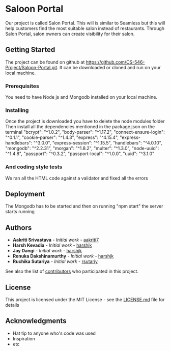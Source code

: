 # Saloon Portal

Our project is called Salon Portal. This will is similar to Seamless but
this will help customers find the most suitable salon instead of restaurants. Through Salon Portal, salon owners
can create visibility for their salon.

## Getting Started

The project can be found on github at https://github.com/CS-546-Project/Saloon-Portal.git. It can be downloaded or cloned and run on your local machine.

### Prerequisites

You need to have Node js and Mongodb installed on your local machine.

### Installing

Once the project is downloaded you have to delete the node modules folder
Then install all the dependencies mentioned in the package.json on the terminal
    "bcrypt": "^1.0.2",
    "body-parser": "^1.17.2",
    "connect-ensure-login": "^0.1.1",
    "cookie-parser": "^1.4.3",
    "express": "^4.15.4",
    "express-handlebars": "^3.0.0",
    "express-session": "^1.15.5",
    "handlebars": "^4.0.10",
    "mongodb": "^2.2.31",
    "morgan": "^1.8.2",
    "multer": "^1.3.0",
    "node-uuid": "^1.4.8",
    "passport": "^0.3.2",
    "passport-local": "^1.0.0",
    "uuid": "^3.1.0"

### And coding style tests

We ran all the HTML code against a validator and fixed all the errors

## Deployment

The Mongodb has to be started and then on running "npm start" the server starts running

## Authors

* **Aakriti Srivastava** - *Initial work* - [aakriti7](https://github.com/aakriti7)
* **Harsh Kevadia** - *Initial work* - [harshjk](https://github.com/harshjk)
* **Jay Dangi** - *Initial work* - [harshjk](https://github.com/harshjk)
* **Renuka Dakshinamurthy** - *Initial work* - [harshjk](https://github.com/rdakshina)
* **Ruchika Sutariya** - *Initial work* - [rsutariy](https://github.com/rsutariy)


See also the list of [contributors](https://github.com/CS-546-Project/Saloon-Portal/graphs/contributors) who participated in this project.

## License

This project is licensed under the MIT License - see the [LICENSE.md](LICENSE.md) file for details

## Acknowledgments

* Hat tip to anyone who's code was used
* Inspiration
* etc
